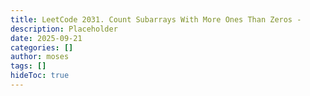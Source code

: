 ```yaml
---
title: LeetCode 2031. Count Subarrays With More Ones Than Zeros - 
description: Placeholder
date: 2025-09-21
categories: []
author: moses
tags: []
hideToc: true
---
```

        